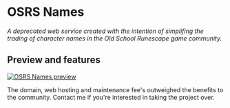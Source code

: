 # OSRS Names
_A deprecated web service created with the intention of simplifing the trading of character names in the Old School Runescape game community._

## Preview and features
[![OSRS Names preview](https://img.youtube.com/vi/xWIvndG-Gbo/0.jpg)](https://www.youtube.com/watch?v=xWIvndG-Gbo)

The domain, web hosting and maintenance fee's outweighed the benefits to the community. Contact me if you're interested in taking the project over.